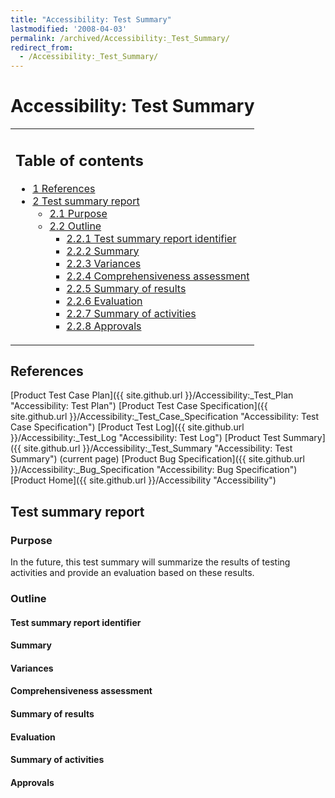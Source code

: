 ```yaml
---
title: "Accessibility: Test Summary"
lastmodified: '2008-04-03'
permalink: /archived/Accessibility:_Test_Summary/
redirect_from:
  - /Accessibility:_Test_Summary/
---
```


Accessibility: Test Summary
===========================

<table>
<col width="100%" />
<tbody>
<tr class="odd">
<td align="left"><h2>Table of contents</h2>
<ul>
<li><a href="#references">1 References</a></li>
<li><a href="#test-summary-report">2 Test summary report</a>
<ul>
<li><a href="#purpose">2.1 Purpose</a></li>
<li><a href="#outline">2.2 Outline</a>
<ul>
<li><a href="#test-summary-report-identifier">2.2.1 Test summary report identifier</a></li>
<li><a href="#summary">2.2.2 Summary</a></li>
<li><a href="#variances">2.2.3 Variances</a></li>
<li><a href="#comprehensiveness-assessment">2.2.4 Comprehensiveness assessment</a></li>
<li><a href="#summary-of-results">2.2.5 Summary of results</a></li>
<li><a href="#evaluation">2.2.6 Evaluation</a></li>
<li><a href="#summary-of-activities">2.2.7 Summary of activities</a></li>
<li><a href="#approvals">2.2.8 Approvals</a></li>
</ul></li>
</ul></li>
</ul></td>
</tr>
</tbody>
</table>

References
----------

[Product Test Case Plan]({{ site.github.url }}/Accessibility:_Test_Plan "Accessibility: Test Plan")
 [Product Test Case Specification]({{ site.github.url }}/Accessibility:_Test_Case_Specification "Accessibility: Test Case Specification")
 [Product Test Log]({{ site.github.url }}/Accessibility:_Test_Log "Accessibility: Test Log")
 [Product Test Summary]({{ site.github.url }}/Accessibility:_Test_Summary "Accessibility: Test Summary") (current page)
 [Product Bug Specification]({{ site.github.url }}/Accessibility:_Bug_Specification "Accessibility: Bug Specification")
 [Product Home]({{ site.github.url }}/Accessibility "Accessibility")

Test summary report
-------------------

### Purpose

In the future, this test summary will summarize the results of testing activities and provide an evaluation based on these results.

### Outline

#### Test summary report identifier

#### Summary

#### Variances

#### Comprehensiveness assessment

#### Summary of results

#### Evaluation

#### Summary of activities

#### Approvals

